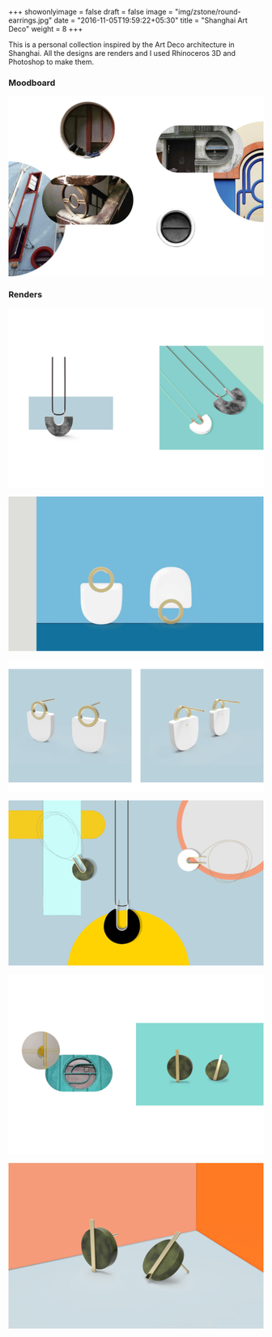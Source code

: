 +++
showonlyimage = false
draft = false
image = "img/zstone/round-earrings.jpg"
date = "2016-11-05T19:59:22+05:30"
title = "Shanghai Art Deco"
weight = 8
+++
<!--more-->

This is a personal collection inspired by the Art Deco architecture in Shanghai.
All the designs are renders and I used Rhinoceros 3D and Photoshop to make them.

### Moodboard
![art deco line](/img/zstone/MOODBOARD-art-deco2.jpg)

### Renders

![art deco line](/img/zstone/art-deco-necklaces.jpg)

![art deco line](/img/zstone/minimal-deco-earrings-poster.jpg)

![art deco line](/img/zstone/minimal-deco-earrings.jpg)

![art deco line](/img/zstone/minimal-deco-necklace.jpg)

![art deco line](/img/zstone/art-deco-earrings.jpg)

![art deco line](/img/zstone/round-earrings.jpg)

